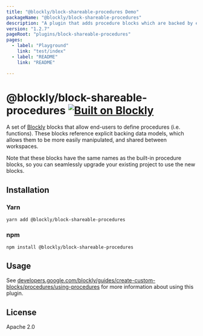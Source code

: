 ```yaml
---
title: "@blockly/block-shareable-procedures Demo"
packageName: "@blockly/block-shareable-procedures"
description: "A plugin that adds procedure blocks which are backed by explicit data models."
version: "1.2.7"
pageRoot: "plugins/block-shareable-procedures"
pages:
  - label: "Playground"
    link: "test/index"
  - label: "README"
    link: "README"

---
```

# @blockly/block-shareable-procedures [![Built on Blockly](https://tinyurl.com/built-on-blockly)](https://github.com/google/blockly)

A set of [Blockly](https://www.npmjs.com/package/blockly) blocks that allow
end-users to define procedures (i.e. functions). These blocks reference explicit
backing data models, which allows them to be more easily manipulated, and shared
between workspaces.

Note that these blocks have the same names as the built-in procedure blocks, so
you can seamlessly upgrade your existing project to use the new blocks.

## Installation

### Yarn
```
yarn add @blockly/block-shareable-procedures
```

### npm
```
npm install @blockly/block-shareable-procedures
```

## Usage

See [developers.google.com/blockly/guides/create-custom-blocks/procedures/using-procedures](https://developers.google.com/blockly/guides/create-custom-blocks/procedures/using-procedures)
for more information about using this plugin.

## License
Apache 2.0
